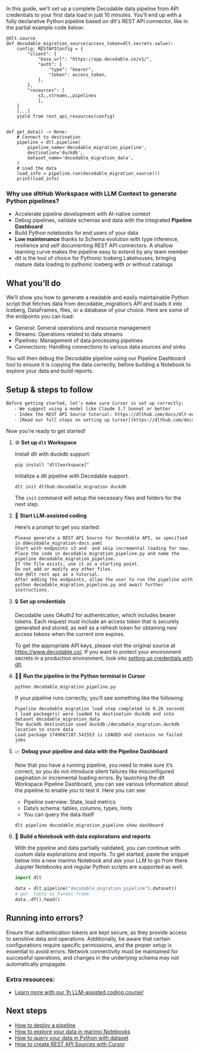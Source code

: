 In this guide, we'll set up a complete Decodable data pipeline from API credentials to your first data load in just 10 minutes. You'll end up with a fully declarative Python pipeline based on dlt's REST API connector, like in the partial example code below:

```python-outcome
@dlt.source
def decodable_migration_source(access_token=dlt.secrets.value):
    config: RESTAPIConfig = {
        "client": {
            "base_url": "https://app.decodable.co/v1/",
            "auth": {
                "type": "bearer",
                "token": access_token,
            },
        },
        "resources": [
            s3,,streams,,pipelines
            ],
    }
    [...]
    yield from rest_api_resources(config)


def get_data() -> None:
    # Connect to destination
    pipeline = dlt.pipeline(
        pipeline_name='decodable_migration_pipeline',
        destination='duckdb',
        dataset_name='decodable_migration_data', 
    )
    # Load the data
    load_info = pipeline.run(decodable_migration_source())
    print(load_info) 
```

### Why use dltHub Workspace with LLM Context to generate Python pipelines?

- Accelerate pipeline development with AI-native context
- Debug pipelines, validate schemas and data with the integrated **Pipeline Dashboard**
- Build Python notebooks for end users of your data
- **Low maintenance** thanks to Schema evolution with type inference, resilience and self documenting REST API connectors. A shallow learning curve makes the pipeline easy to extend by any team member
- dlt is the tool of choice for Pythonic Iceberg Lakehouses, bringing mature data loading to pythonic Iceberg with or without catalogs

## What you’ll do

We’ll show you how to generate a readable and easily maintainable Python script that fetches data from decodable_migration’s API and loads it into Iceberg, DataFrames, files, or a database of your choice. Here are some of the endpoints you can load:

- General: General operations and resource management
- Streams: Operations related to data streams
- Pipelines: Management of data processing pipelines
- Connections: Handling connections to various data sources and sinks

You will then debug the Decodable pipeline using our Pipeline Dashboard tool to ensure it is copying the data correctly, before building a Notebook to explore your data and build reports.

## Setup & steps to follow

```default
Before getting started, let's make sure Cursor is set up correctly:
   - We suggest using a model like Claude 3.7 Sonnet or better
   - Index the REST API Source tutorial: https://dlthub.com/docs/dlt-ecosystem/verified-sources/rest_api/ and add it to context as **@dlt rest api**
   - [Read our full steps on setting up Cursor](https://dlthub.com/docs/dlt-ecosystem/llm-tooling/cursor-restapi#23-configuring-cursor-with-documentation)
```

Now you're ready to get started!

1. ⚙️ **Set up `dlt` Workspace**
    
    Install dlt with duckdb support:
    ```shell
    pip install "dlt[workspace]"
    ```

    Initialize a dlt pipeline with Decodable support.
    ```shell
    dlt init dlthub:decodable_migration duckdb
    ```

    The `init` command will setup the necessary files and folders for the next step.
    
2. 🤠 **Start LLM-assisted coding**
    
    Here’s a prompt to get you started:
    
    ```prompt
    Please generate a REST API Source for Decodable API, as specified in @decodable_migration-docs.yaml 
    Start with endpoints s3 and  and skip incremental loading for now. 
    Place the code in decodable_migration_pipeline.py and name the pipeline decodable_migration_pipeline. 
    If the file exists, use it as a starting point. 
    Do not add or modify any other files. 
    Use @dlt rest api as a tutorial. 
    After adding the endpoints, allow the user to run the pipeline with python decodable_migration_pipeline.py and await further instructions.
    ```

    
3. 🔒 **Set up credentials** 
    
    Decodable uses OAuth2 for authentication, which includes bearer tokens. Each request must include an access token that is securely generated and stored, as well as a refresh token for obtaining new access tokens when the current one expires.
    
    To get the appropriate API keys, please visit the original source at https://www.decodable.co/.
    If you want to protect your environment secrets in a production environment, look into [setting up credentials with dlt](https://dlthub.com/docs/walkthroughs/add_credentials).
    
4. 🏃‍♀️ **Run the pipeline in the Python terminal in Cursor**
    
    ```shell
    python decodable_migration_pipeline.py
    ```
    
    If your pipeline runs correctly, you’ll see something like the following:
    
    ```shell
    Pipeline decodable_migration load step completed in 0.26 seconds
    1 load package(s) were loaded to destination duckdb and into dataset decodable_migration_data
    The duckdb destination used duckdb:/decodable_migration.duckdb location to store data
    Load package 1749667187.541553 is LOADED and contains no failed jobs
    ```
    
5. 📈 **Debug your pipeline and data with the Pipeline Dashboard**

    Now that you have a running pipeline, you need to make sure it’s correct, so you do not introduce silent failures like misconfigured pagination or incremental loading errors. By launching the dlt Workspace Pipeline Dashboard, you can see various information about the pipeline to enable you to test it. Here you can see:
    - Pipeline overview: State, load metrics
    - Data’s schema: tables, columns, types, hints
    - You can query the data itself
    
    ```shell
    dlt pipeline decodable_migration_pipeline show dashboard
    ```
    
6. 🐍 **Build a Notebook with data explorations and reports**

    With the pipeline and data partially validated, you can continue with custom data explorations and reports. To get started, paste the snippet below into a new marimo Notebook and ask your LLM to go from there. Jupyter Notebooks and regular Python scripts are supported as well.

    
    ```python
    import dlt

   data = dlt.pipeline("decodable_migration_pipeline").dataset()
   # get  table as Pandas frame
   data..df().head()
    ```

## Running into errors?

Ensure that authentication tokens are kept secure, as they provide access to sensitive data and operations. Additionally, be aware that certain configurations require specific permissions, and the proper setup is essential to avoid errors. Network connectivity must be maintained for successful operations, and changes in the underlying schema may not automatically propagate.

### Extra resources:

- [Learn more with our 1h LLM-assisted coding course!](https://www.youtube.com/watch?v=GGid70rnJuM)

## Next steps

- [How to deploy a pipeline](https://dlthub.com/docs/walkthroughs/deploy-a-pipeline)
- [How to explore your data in marimo Notebooks](https://dlthub.com/docs/general-usage/dataset-access/marimo)
- [How to query your data in Python with dataset](https://dlthub.com/docs/general-usage/dataset-access/dataset)
- [How to create REST API Sources with Cursor](https://dlthub.com/docs/dlt-ecosystem/llm-tooling/cursor-restapi)
